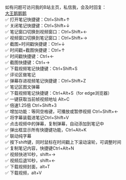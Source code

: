 如有问题可访问我的B站主页，私信我，会及时回复：  
[大王鹅鹅鹅](https://space.bilibili.com/1208812226)  
✅ 打开笔记快捷键：Ctrl+Shift+↑  
✅ 关闭笔记快捷键：Ctrl+Shift+↓  
✅ 笔记窗口切换到视频窗口：Ctrl+Shift+←  
✅ 视频窗口切换到笔记窗口：Ctrl+Shift+→  
✅ 截图+时间戳快捷键：Ctrl+↓  
✅ 时间戳+截图快捷键：Ctrl+↑  
✅ 时间戳快捷键：Ctrl+←  
✅ 截图快捷键：Ctrl+→  
✅ 下载视频笔记快捷键：Ctrl+Shift+S  
✅ 评论区做笔记  
✅ 弹幕存进视频笔记快捷键：Ctrl+Shift+Z  
✅ 笔记区图文弹幕  
✅ 下载视频笔记快捷键：Ctrl+Alt+S（for edge浏览器）  
✅ 一键获取当前帧视频地址 Alt+C   
✅ 倍速1.25倍 Ctrl+Shift+3  
✅ 增加功能：等同空格键，可播放或暂停视频 Ctrl+Shift+←  
✅ 将字幕装载进笔记Ctrl+Shift+V  
✅ 点击视频中的弹幕，复制弹幕，自动添加到笔记中  
✅ 弹出框显示所有快捷键功能，Ctrl+Alt+K  
✅ 联动纯字幕  
✅ 按下shift键，同时鼠标在时间戳上下滚动滚轮，可调整时间  
✅ 复制笔记内容，快捷键Ctrl+Alt+N  
✅ 视频快进10秒，shift+→  
✅ 视频后退10秒，shift+←  
✅ 下载视频封面，alt+T  
✅ 下载视频，alt+V  

